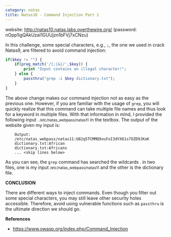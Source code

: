 ```yaml
---
category: natas
title: Natas10 - Command Injection Part 2
---
```


website: http://natas10.natas.labs.overthewire.org/ (password: nOpp1igQAkUzaI1GUUjzn1bFVj7xCNzu)

In this challenge, some special characters, e.g., `;`, the one we used in crack Natas9, are filtered to avoid command injection:

```php
if($key != "") {
    if(preg_match('/[;|&]/',$key)) {
        print "Input contains an illegal character!";
    } else {
        passthru("grep -i $key dictionary.txt");
    }
}
```

The above change makes our command injection not as easy as the previous one. However, if you are familiar with the usage of `grep`, you will quickly realize that this command can take multiple file names and thus look for a keyword in multiple files. With that information in mind, I provided the following input <small>. /etc/natas_webpass/natas11</small> in the textbox. The output of the website given my input is:

```raw
    Output:
    /etc/natas_webpass/natas11:U82q5TCMMQ9xuFoI3dYX61s7OZD9JKoK
    dictionary.txt:African
    dictionary.txt:Africans
    ... <skip lines below>
```

As you can see, the `grep` command has searched the wildcards <small>.</small> in two files, one is my input <small>/etc/natas_webpass/natas11</small> and the other is the dictionary file.

<strong>CONCLUSION</strong>

There are different ways to inject commands. Even though you filter out some special characters, you may still leave other security holes accessible. Therefore, avoid using vulnerable functions such as `passthru` is the ultimate direction we should go.

<strong>References</strong>

- https://www.owasp.org/index.php/Command_Injection
